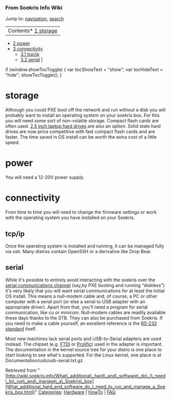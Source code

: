 
### From Soekris Info Wiki



Jump to: [navigation](What_additional_hard_and_software_do_I_need_to_run_and_manage_a_Soekris_box.html#column-one), [search](What_additional_hard_and_software_do_I_need_to_run_and_manage_a_Soekris_box.html#searchInput) 


|  |
| --- |
| Contents* [1 storage](What_additional_hard_and_software_do_I_need_to_run_and_manage_a_Soekris_box.html#storage)
* [2 power](What_additional_hard_and_software_do_I_need_to_run_and_manage_a_Soekris_box.html#power)
* [3 connectivity](What_additional_hard_and_software_do_I_need_to_run_and_manage_a_Soekris_box.html#connectivity)
	+ [3.1 tcp/ip](What_additional_hard_and_software_do_I_need_to_run_and_manage_a_Soekris_box.html#tcp.2Fip)
	+ [3.2 serial](What_additional_hard_and_software_do_I_need_to_run_and_manage_a_Soekris_box.html#serial)
 |

 if (window.showTocToggle) { var tocShowText = "show"; var tocHideText = "hide"; showTocToggle(); } 
#  storage


Although you could PXE boot off the network and run without a disk you will probably want to install an operating system on your soekris box. For this you will need some sort of non-volatile storage. Compact flash cards are often used. [2.5 inch laptop hard drives](https://web.archive.org/web/20180610231730/http://wiki.soekris.info/What_2.5%22_hard_drives_are_suitable "What 2.5\" hard drives are suitable") are also an option. Solid state hard drives are now price competitive with fast compact flash cards and are faster. The time saved in OS install can be worth the extra cost of a little speed.



#  power


You will need a 12-20V power supply. 



#  connectivity


From time to time you will need to change the firmware settings or work with the operating system you have installed on your Soekris.



##  tcp/ip


Once the operating system is installed and running, it can be managed fully via ssh. Many distros contain OpenSSH or a derivative like Drop Bear.



##  serial


While it's possible to entirely avoid interacting with the soekris over the [serial communications channel](https://web.archive.org/web/20180610231730/http://wiki.soekris.info/index.php?title=Category:Serial_Console&action=edit "Category:Serial Console") (say,by PXE booting and running "diskless") it's very likely that you will want serial communications for at least the initial OS install. This means a null-modem cable and, of course, a PC or other computer with a serial port (or else a serial to USB adapter with an appropriate driver). Apart from that, you'll need a program for serial communication, like *cu* or *minicom*. Null-modem cables are readily available these days thanks to the STB. They can also be purchased from Soekris. If you need to make a cable yourself, an excellent reference is the [RS-232 standard](https://web.archive.org/web/20180610231730/http://www.camiresearch.com/Data_Com_Basics/RS232_standard.html "http://www.camiresearch.com/Data_Com_Basics/RS232_standard.html") itself.


Most new machines lack serial ports and USB-to-Serial adapters are used instead. The chipset (e.g. [FTDI](https://web.archive.org/web/20180610231730/http://www.ftdichip.com/FTProducts.htm "http://www.ftdichip.com/FTProducts.htm") or [Prolific](https://web.archive.org/web/20180610231730/http://www.prolific.com.tw/eng/downloads.asp?id=31 "http://www.prolific.com.tw/eng/downloads.asp?id=31")) used in the adapter is important. The documentation in the kernel source tree for your distro is one place to start looking to see what's supported. For the Linux kernel, one place is at Documentation/usb/usb-serial.txt.gz





Retrieved from "[http://wiki.soekris.info/What\_additional\_hard\_and\_software\_do\_I\_need\_to\_run\_and\_manage\_a\_Soekris\_box](What_additional_hard_and_software_do_I_need_to_run_and_manage_a_Soekris_box.html)"
[Categories](https://web.archive.org/web/20180610231730/http://wiki.soekris.info/Special:Categories "Special:Categories"): [Hardware](https://web.archive.org/web/20180610231730/http://wiki.soekris.info/Category:Hardware "Category:Hardware") | [HowTo](https://web.archive.org/web/20180610231730/http://wiki.soekris.info/Category:HowTo "Category:HowTo") | [FAQ](https://web.archive.org/web/20180610231730/http://wiki.soekris.info/Category:FAQ "Category:FAQ")

 

